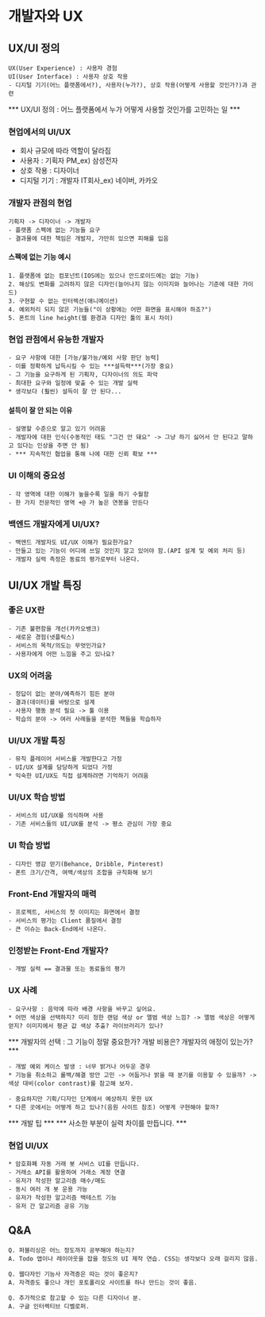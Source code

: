 # 개발자와 UX

## UX/UI 정의
```
UX(User Experience) : 사용자 경험
UI(User Interface) : 사용자 상호 작용
- 디지털 기기(어느 플랫폼에서?), 사용자(누가?), 상호 작용(어떻게 사용할 것인가?)과 관련
```

*** UX/UI 정의 : 어느 플랫폼에서 누가 어떻게 사용할 것인가를 고민하는 일 ***

### 현업에서의 UI/UX
- 회사 규모에 따라 역할이 달라짐
- 사용자 : 기획자 PM_ex) 삼성전자
- 상호 작용 : 디자이너
- 디지털 기기 : 개발자 IT회사_ex) 네이버, 카카오

### 개발자 관점의 현업
```
기획자 -> 디자이너 -> 개발자
- 플랫폼 스펙에 없는 기능들 요구
- 결과물에 대한 책임은 개발자, 가만히 있으면 피해를 입음
```
#### 스펙에 없는 기능 예시
```
1. 플랫폼에 없는 컴포넌트(IOS에는 있으나 안드로이드에는 없는 기능)
2. 해상도 변화를 고려하지 않은 디자인(늘어나지 않는 이미지와 늘어나는 기준에 대한 가이드)
3. 구현할 수 없는 인터렉션(애니메이션)
4. 예외처리 되지 않은 기능들("이 상황에는 어떤 화면을 표시해야 하죠?")
5. 폰트의 line height(웹 환경과 디자인 툴의 표시 차이)
```

### 현업 관점에서 유능한 개발자
```
- 요구 사항에 대한 [가능/불가능/예외 사항 판단 능력]
- 이를 정확하게 납득시킬 수 있는 ***설득력***(가장 중요)
- 그 기능을 요구하게 된 기획자, 디자이너의 의도 파악
- 최대한 요구와 일정에 맞출 수 있는 개발 실력
* 생각보다 (훨씬) 설득이 잘 안 된다...
```
#### 설득이 잘 안 되는 이유
```
- 설명할 수준으로 알고 있기 어려움
- 개발자에 대한 인식(수동적인 태도 "그건 안 돼요" -> 그냥 하기 싫어서 안 된다고 말하고 있다는 인상을 주면 안 됨)
- *** 지속적인 협업을 통해 나에 대한 신뢰 확보 ***
```

### UI 이해의 중요성
```
- 각 영역에 대한 이해가 높을수록 일을 하기 수월함
- 한 가지 전문적인 영역 +@ 가 높은 연봉을 만든다
```

### 백엔드 개발자에게 UI/UX?
```
- 백엔드 개발자도 UI/UX 이해가 필요한가요?
- 만들고 있는 기능이 어디에 쓰일 것인지 알고 있어야 함.(API 설계 및 예외 처리 등)
- 개발자 실력 측정은 동료의 평가로부터 나온다.
```

## UI/UX 개발 특징

### 좋은 UX란
```
- 기존 불편함을 개선(카카오뱅크)
- 새로운 경험(넷플릭스)
- 서비스의 목적/의도는 무엇인가요?
- 사용자에게 어떤 느낌을 주고 있나요?
```

### UX의 어려움
```
- 정답이 없는 분야/예측하기 힘든 분야
- 결과(데이터)를 바탕으로 설계
- 사용자 행동 분석 필요 -> 툴 이용
- 학습의 분야 -> 여러 사례들을 분석한 책들을 학습하자
```

### UI/UX 개발 특징
```
- 뮤직 플레이어 서비스를 개발한다고 가정
- UI/UX 설계를 담당하게 되었다 가정
* 익숙한 UI/UX도 직접 설계하려면 기억하기 어려움
```

### UI/UX 학습 방법
```
- 서비스의 UI/UX를 의식하며 사용
- 기존 서비스들의 UI/UX를 분석 -> 평소 관심이 가장 중요
```

### UI 학습 방법
```
- 디자인 영감 얻기(Behance, Dribble, Pinterest)
- 폰트 크기/간격, 여백/색상의 조합을 규칙화해 보기
```

### Front-End 개발자의 매력
```
- 프로젝트, 서비스의 첫 이미지는 화면에서 결정
- 서비스의 평가는 Client 품질에서 결정
- 큰 이슈는 Back-End에서 나온다.
```

### 인정받는 Front-End 개발자?
```
- 개발 실력 == 결과물 또는 동료들의 평가
```

### UX 사례
```
- 요구사항 : 음악에 따라 배경 사항을 바꾸고 싶어요.
* 어떤 색상을 선택하지? 미리 정한 랜덤 색상 or 앨범 색상 느낌? -> 앨범 색상은 어떻게 얻지? 이미지에서 평균 값 색상 추출? 라이브러리가 있나?
```

*** 개발자의 선택 : 그 기능이 정말 중요한가? 개발 비용은? 개발자의 애정이 있는가? ***

```
- 개발 예외 케이스 발생 : 너무 밝거나 어두운 경우
* 기능을 취소하고 롤백/해결 방안 고민 -> 어둡거나 밝을 때 분기를 이용할 수 있을까? -> 색상 대비(color contrast)를 참고해 보자.
```
```
- 중요하지만 기획/디자인 단계에서 예상하지 못한 UX
* 다른 곳에서는 어떻게 하고 있나?(음원 사이트 참조) 어떻게 구현해야 할까?
```

*** 개발 팁 ***
*** 사소한 부분이 실력 차이를 만듭니다. ***

### 현업 UI/UX
```
* 암호화폐 자동 거래 봇 서비스 UI를 만듭니다.
- 거래소 API를 활용하여 거래소 계정 연결
- 유저가 작성한 알고리즘 매수/매도
- 동시 여러 개 봇 운용 가능
- 유저가 작성한 알고리즘 백테스트 기능
- 유저 간 알고리즘 공유 기능
```

## Q&A
```
Q. 퍼블리싱은 어느 정도까지 공부해야 하는지?
A. Todo 앱이나 레이아웃을 잡을 정도의 UI 제작 연습. CSS는 생각보다 오래 걸리지 않음.
```
```
Q. 웹다자인 기능사 자격증은 따는 것이 좋은지?
A. 자격증도 좋으나 개인 포토폴리오 사이트를 하나 만드는 것이 좋음.
```
```
Q. 추가적으로 참고할 수 있는 다른 디자이너 분.
A. 구글 인터렉티브 디벨로퍼.
```
